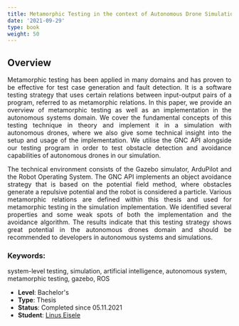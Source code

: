 ```yaml
---
title: Metamorphic Testing in the context of Autonomous Drone Simulations
date: '2021-09-29'
type: book
weight: 50
---
```


## Overview

<div style="text-align: justify;">
  
Metamorphic testing has been applied in many domains and has proven to be effective for test case generation and fault detection. It is a software testing strategy that uses certain relations between input-output pairs of a program, referred to as metamorphic relations. In this paper, we provide an overview of metamorphic testing as well as an implementation in the autonomous systems domain. We cover the fundamental concepts of this testing technique in theory and implement it in a simulation with autonomous drones, where we also give some technical insight into the setup and usage of the implementation. We utilise the GNC API alongside our testing program in order to test obstacle detection and avoidance capabilities of autonomous drones in our simulation.

The technical environment consists of the Gazebo simulator, ArduPilot and the Robot Operating System. The GNC API implements an object avoidance strategy that is
based on the potential field method, where obstacles generate a repulsive potential and the robot is considered a particle. Various metamorphic relations are defined within this thesis and used for metamorphic testing in the simulation implementation. We identified several properties and some weak spots of both the implementation and the avoidance algorithm. The results indicate that this testing strategy shows great potential in the autonomous drones domain and should be recommended to developers in autonomous
systems and simulations.
</div>

### Keywords: 
  system-level testing, simulation, artificial intelligence, autonomous system, metamorphic testing, gazebo, ROS

- **Level**: Bachelor's
- **Type**: Thesis 
- **Status**: Completed since 05.11.2021
- **Student**: [Linus Eisele](https://www.researchgate.net/profile/Linus-Eisele-2)

